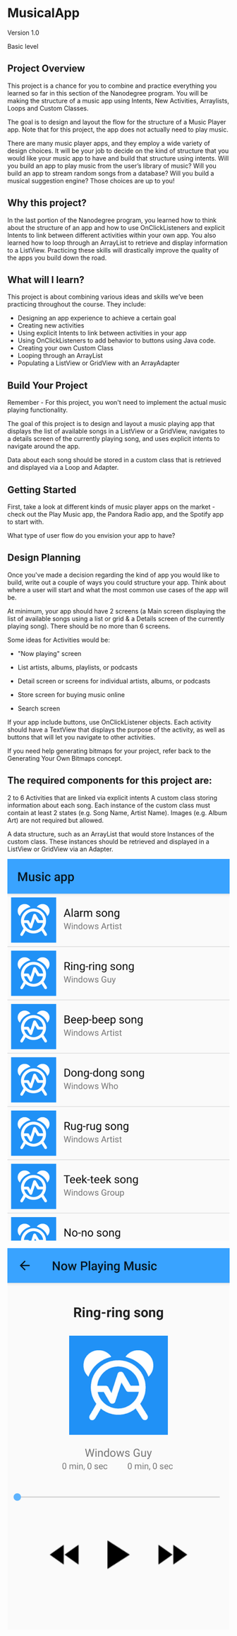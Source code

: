 # MusicalApp
Version 1.0

Basic level

## Project Overview
This project is a chance for you to combine and practice everything you learned so far in this section of the Nanodegree program. You will be making the structure of a music app using Intents, New Activities, Arraylists, Loops and Custom Classes.

The goal is to design and layout the flow for the structure of a Music Player app. Note that for this project, the app does not actually need to play music.

There are many music player apps, and they employ a wide variety of design choices. It will be your job to decide on the kind of structure that you would like your music app to have and build that structure using intents. Will you build an app to play music from the user’s library of music? Will you build an app to stream random songs from a database? Will you build a musical suggestion engine? Those choices are up to you!

## Why this project?
In the last portion of the Nanodegree program, you learned how to think about the structure of an app and how to use OnClickListeners and explicit Intents to link between different activities within your own app. You also learned how to loop through an ArrayList to retrieve and display information to a ListView. Practicing these skills will drastically improve the quality of the apps you build down the road.

## What will I learn?
This project is about combining various ideas and skills we’ve been practicing throughout the course. They include:

* Designing an app experience to achieve a certain goal
* Creating new activities
* Using explicit Intents to link between activities in your app
* Using OnClickListeners to add behavior to buttons using Java code.
* Creating your own Custom Class
* Looping through an ArrayList
* Populating a ListView or GridView with an ArrayAdapter

## Build Your Project
Remember - For this project, you won't need to implement the actual music playing functionality.

The goal of this project is to design and layout a music playing app that displays the list of available songs in a ListView or a GridView, navigates to a details screen of the currently playing song, and uses explicit intents to navigate around the app.

Data about each song should be stored in a custom class that is retrieved and displayed via a Loop and Adapter.

## Getting Started
First, take a look at different kinds of music player apps on the market - check out the Play Music app, the Pandora Radio app, and the Spotify app to start with.

What type of user flow do you envision your app to have?

## Design Planning
Once you've made a decision regarding the kind of app you would like to build, write out a couple of ways you could structure your app. Think about where a user will start and what the most common use cases of the app will be.

At minimum, your app should have 2 screens (a Main screen displaying the list of available songs using a list or grid & a Details screen of the currently playing song). There should be no more than 6 screens.

Some ideas for Activities would be:

* "Now playing" screen

* List artists, albums, playlists, or podcasts

* Detail screen or screens for individual artists, albums, or podcasts

* Store screen for buying music online

* Search screen

If your app include buttons, use OnClickListener objects. Each activity should have a TextView that displays the purpose of the activity, as well as buttons that will let you navigate to other activities.

If you need help generating bitmaps for your project, refer back to the Generating Your Own Bitmaps concept.

## The required components for this project are:
2 to 6 Activities that are linked via explicit intents
A custom class storing information about each song. Each instance of the custom class must contain at least 2 states (e.g. Song Name, Artist Name). Images (e.g. Album Art) are not required but allowed.

A data structure, such as an ArrayList that would store Instances of the custom class. These instances should be retrieved and displayed in a ListView or GridView via an Adapter.

![GitHub Logo](/screenshot.png)

![GitHub Logo](/screenshot_2.png)
